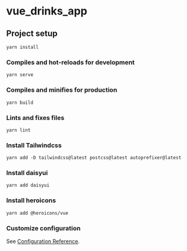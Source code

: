 # vue_drinks_app

## Project setup
```
yarn install
```

### Compiles and hot-reloads for development
```
yarn serve
```

### Compiles and minifies for production
```
yarn build
```

### Lints and fixes files
```
yarn lint
```

### Install Tailwindcss 
```
yarn add -D tailwindcss@latest postcss@latest autoprefixer@latest
```

### Install daisyui 
```
yarn add daisyui
```

### Install heroicons
```
yarn add @heroicons/vue
```


### Customize configuration
See [Configuration Reference](https://cli.vuejs.org/config/).
